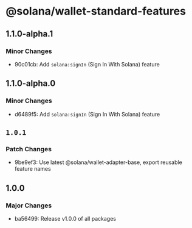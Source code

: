 # @solana/wallet-standard-features

## 1.1.0-alpha.1

### Minor Changes

-   90c01cb: Add `solana:signIn` (Sign In With Solana) feature

## 1.1.0-alpha.0

### Minor Changes

-   d6489f5: Add `solana:signIn` (Sign In With Solana) feature

## `1.0.1`

### Patch Changes

-   9be9ef3: Use latest @solana/wallet-adapter-base, export reusable feature names

## 1.0.0

### Major Changes

-   ba56499: Release v1.0.0 of all packages
